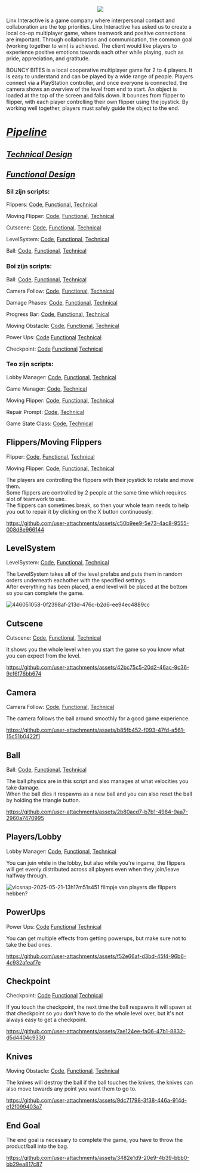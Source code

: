 <p align="center">
  <img src="https://github.com/user-attachments/assets/8b6602dc-4fd0-44df-b895-cb9d44e220c5"></img>
</p>


Linx Interactive is a game company where interpersonal contact and collaboration are the top priorities. Linx Interactive has asked us to create a local co-op multiplayer game, where teamwork and positive connections are important. Through collaboration and communication, the common goal (working together to win) is achieved. The client would like players to experience positive emotions towards each other while playing, such as pride, appreciation, and gratitude.

BOUNCY BITES is a local cooperative multiplayer game for 2 to 4 players. It is easy to understand and can be played by a wide range of people. Players connect via a PlayStation controller, and once everyone is connected, the camera shows an overview of the level from end to start. An object is loaded at the top of the screen and falls down. It bounces from flipper to flipper, with each player controlling their own flipper using the joystick. By working well together, players must safely guide the object to the end.

# [*Pipeline*](https://github.com/Masenkyo/Examen/wiki/Pipeline "Pipeline")

## [*Technical Design*](https://github.com/Masenkyo/Examen/wiki/Technical-design "Technical Design")
## [*Functional Design*](https://github.com/Masenkyo/Examen/wiki/Functional-Design "Functional Design")
  
### Sil zijn scripts:  
  
Flippers: [Code](https://github.com/Masenkyo/Examen/blob/master/Assets/Scripts/Flippers/Flipper.cs "Flippers"),  [Functional](https://github.com/Masenkyo/Examen/wiki/Functional-Design#flippers "Functional Design"), [Technical](https://github.com/Masenkyo/Examen/wiki/Technical-design#flippers "Technical Design")  
  
Moving Flipper: [Code](https://github.com/Masenkyo/Examen/blob/master/Assets/Scripts/Flippers/MovingFlipper.cs "Moving Flipper"), [Functional](https://github.com/Masenkyo/Examen/wiki/Functional-Design#flippers "Functional Design"), [Technical](https://github.com/Masenkyo/Examen/wiki/Technical-design#moving-flipper "Technical Design")  
  
Cutscene: [Code](https://github.com/Masenkyo/Examen/blob/master/Assets/Scripts/Camera/Cutscene.cs "Cutscene"),  [Functional](https://github.com/Masenkyo/Examen/wiki/Functional-Design#camera "Functional Design"), [Technical](https://github.com/Masenkyo/Examen/wiki/Technical-design#cutscene "Technical Design")  
  
LevelSystem: [Code](https://github.com/Masenkyo/Examen/blob/master/Assets/Scripts/Level%20Systeem/LevelSystem.cs "LevelSystem"),  [Functional](https://github.com/Masenkyo/Examen/wiki/Functional-Design#level-generation "Functional Design"), [Technical](https://github.com/Masenkyo/Examen/wiki/Technical-design#levelsystem "Technical Design")  
  
Ball: [Code](https://github.com/Masenkyo/Examen/blob/master/Assets/Scripts/Ball/Ball.cs "Ball"), [Functional](https://github.com/Masenkyo/Examen/wiki/Functional-Design#ball "Functional Design"), [Technical](https://github.com/Masenkyo/Examen/wiki/Technical-design#ball "Technical Design")  
  

### Boi zijn scripts:
  
Ball: [Code](https://github.com/Masenkyo/Examen/blob/master/Assets/Scripts/Ball/Ball.cs "Ball"), [Functional](https://github.com/user-attachments/assets/5378ecdf-92f0-4e7a-913c-eb875fe4fa7f), [Technical](https://github.com/Masenkyo/Examen/wiki/Technical-design#ball "Technical Design")  

Camera Follow: [Code](https://github.com/Masenkyo/Examen/blob/master/Assets/Scripts/Camera/Follow.cs "Camera Follow"), [Functional](https://github.com/user-attachments/assets/5378ecdf-92f0-4e7a-913c-eb875fe4fa7f), [Technical](https://github.com/Masenkyo/Examen/wiki/Technical-design#camera "Technical Design")  
  
Damage Phases: [Code](https://github.com/Masenkyo/Examen/blob/master/Assets/Scripts/Ball/Phases.cs "Damage Phases"), [Functional](https://github.com/user-attachments/assets/5378ecdf-92f0-4e7a-913c-eb875fe4fa7f), [Technical](https://github.com/Masenkyo/Examen/wiki/Technical-design#phases "Technical Design")  
  
Progress Bar: [Code](https://github.com/Masenkyo/Examen/blob/master/Assets/Scripts/progressbar/ProgressBar.cs "Progress Bar"), [Functional](https://github.com/user-attachments/assets/5378ecdf-92f0-4e7a-913c-eb875fe4fa7f), [Technical](https://github.com/Masenkyo/Examen/wiki/Technical-design#progress-bar "Technical Design")  
  
Moving Obstacle: [Code](https://github.com/Masenkyo/Examen/blob/master/Assets/Scripts/MovingObstacle/MovingObstacle.cs "Moving Obstacle"), [Functional](https://github.com/user-attachments/assets/5378ecdf-92f0-4e7a-913c-eb875fe4fa7f), [Technical](https://github.com/Masenkyo/Examen/wiki/Technical-design#moving-obstacle "Technical Design")  

Power Ups: [Code](https://github.com/Masenkyo/Examen/blob/master/Assets/Scripts/Powerup/Powerup.cs) [Functional](https://github.com/Masenkyo/Examen/wiki/Functional-Design#power-ups) [Technical](https://github.com/Masenkyo/Examen/wiki/Functional-Design#power-ups)

Checkpoint: [Code](https://github.com/Masenkyo/Examen/blob/master/Assets/Scripts/checkpoint/checkpoint.cs) [Functional](https://github.com/Masenkyo/Examen/wiki/Functional-Design#checkpoints) [Technical](https://github.com/Masenkyo/Examen/wiki/Technical-design#checkpoint)

### Teo zijn scripts:

Lobby Manager: [Code](https://github.com/Masenkyo/Examen/blob/develop/Assets/Scripts/Lobby/LobbyManager.cs "LobbyManager"), [Functional](https://github.com/Masenkyo/Examen/wiki/Functional-Design#lobby), [Technical](https://github.com/Masenkyo/Examen/wiki/Technical-design#lobby-&-gamemanager)  
  
Game Manager: [Code](https://github.com/Masenkyo/Examen/blob/develop/Assets/Scripts/GameManager/GameManager.cs "Game Manager"), [Technical](https://github.com/Masenkyo/Examen/wiki/Technical-design#lobby-&-gamemanager)  

Moving Flipper: [Code](https://github.com/Masenkyo/Examen/blob/develop/Assets/Scripts/Flippers/MovingFlipper.cs "Moving Flipper"), [Functional](https://github.com/Masenkyo/Examen/wiki/Functional-Design#flippers), [Technical](https://github.com/Masenkyo/Examen/wiki/Technical-design#flippers)  
  
Repair Prompt: [Code](https://github.com/Masenkyo/Examen/blob/develop/Assets/RepairPrompt.cs "Repair Prompt"), [Technical](https://github.com/Masenkyo/Examen/wiki/Technical-design#flippers)  
  
Game State Class: [Code](https://github.com/Masenkyo/Examen/blob/develop/Assets/Scripts/Lobby/GameStateClass.cs), [Technical](https://github.com/Masenkyo/Examen/wiki/Technical-design#lobby-&-gamemanager)  


## Flippers/Moving Flippers

Flipper: [Code](https://github.com/Masenkyo/Examen/blob/master/Assets/Scripts/Flippers/Flipper.cs "Flippers"),  [Functional](https://github.com/Masenkyo/Examen/wiki/Functional-Design#flippers "Functional Design"), [Technical](https://github.com/Masenkyo/Examen/wiki/Technical-design#flippers "Technical Design")  

Moving Flipper: [Code](https://github.com/Masenkyo/Examen/blob/master/Assets/Scripts/Flippers/MovingFlipper.cs "Moving Flipper"), [Functional](https://github.com/Masenkyo/Examen/wiki/Functional-Design#flippers "Functional Design"), [Technical](https://github.com/Masenkyo/Examen/wiki/Technical-design#moving-flipper "Technical Design")  

The players are controlling the flippers with their joystick to rotate and move them.  
Some flippers are controlled by 2 people at the same time which requires alot of teamwork to use.  
The flippers can sometimes break, so then your whole team needs to help you out to repair it by clicking on the X button continuously.  

https://github.com/user-attachments/assets/c50b9ee9-5e73-4ac8-9555-008d8e966144

## LevelSystem

LevelSystem: [Code](https://github.com/Masenkyo/Examen/blob/master/Assets/Scripts/Level%20Systeem/LevelSystem.cs "LevelSystem"),  [Functional](https://github.com/Masenkyo/Examen/wiki/Functional-Design#level-generation "Functional Design"), [Technical](https://github.com/Masenkyo/Examen/wiki/Technical-design#levelsystem "Technical Design")  

The LevelSystem takes all of the level prefabs and puts them in random orders underneath eachother with the specified settings.  
After everything has been placed, a end level will be placed at the bottom so you can complete the game.  

![446051058-0f2398af-213d-476c-b2d6-ee94ec4889cc](https://github.com/user-attachments/assets/d1103c39-1bc2-49be-9caf-c31b0ba639ed)

## Cutscene

Cutscene: [Code](https://github.com/Masenkyo/Examen/blob/master/Assets/Scripts/Camera/Cutscene.cs "Cutscene"),  [Functional](https://github.com/Masenkyo/Examen/wiki/Functional-Design#camera "Functional Design"), [Technical](https://github.com/Masenkyo/Examen/wiki/Technical-design#cutscene "Technical Design")  

It shows you the whole level when you start the game so you know what you can expect from the level.  

https://github.com/user-attachments/assets/42bc75c5-20d2-46ac-9c36-9cf6f76bb674 

## Camera

Camera Follow: [Code](https://github.com/Masenkyo/Examen/blob/master/Assets/Scripts/Camera/Follow.cs "Camera Follow"), [Functional](https://github.com/user-attachments/assets/5378ecdf-92f0-4e7a-913c-eb875fe4fa7f), [Technical](https://github.com/Masenkyo/Examen/wiki/Technical-design#camera "Technical Design")

The camera follows the ball around smoothly for a good game experience.  

https://github.com/user-attachments/assets/b85fb452-f093-47fd-a561-15c51b0422f1

## Ball

Ball: [Code](https://github.com/Masenkyo/Examen/blob/master/Assets/Scripts/Ball/Ball.cs "Ball"), [Functional](https://github.com/Masenkyo/Examen/wiki/Functional-Design#ball "Functional Design"), [Technical](https://github.com/Masenkyo/Examen/wiki/Technical-design#ball "Technical Design")  

The ball physics are in this script and also manages at what velocities you take damage.  
When the ball dies it respawns as a new ball and you can also reset the ball by holding the triangle button.  

https://github.com/user-attachments/assets/2b80acd7-b7b1-4984-9aa7-2960a7470995

## Players/Lobby

Lobby Manager: [Code](https://github.com/Masenkyo/Examen/blob/develop/Assets/Scripts/Lobby/LobbyManager.cs "LobbyManager"), [Functional](https://github.com/Masenkyo/Examen/wiki/Functional-Design#lobby), [Technical](https://github.com/Masenkyo/Examen/wiki/Technical-design#lobby-&-gamemanager) 

You can join while in the lobby, but also while you're ingame, the flippers will get evenly distributed across all players even when they join/leave halfway through.  

![vlcsnap-2025-05-21-13h17m51s451](https://github.com/user-attachments/assets/579a8929-618a-4fc5-b59c-bc29b5a3e9f3)
filmpje van players die flippers hebben?

## PowerUps

Power Ups: [Code](https://github.com/Masenkyo/Examen/blob/master/Assets/Scripts/Powerup/Powerup.cs) [Functional](https://github.com/Masenkyo/Examen/wiki/Functional-Design#power-ups) [Technical](https://github.com/Masenkyo/Examen/wiki/Functional-Design#power-ups)

You can get multiple effects from getting powerups, but make sure not to take the bad ones.  

https://github.com/user-attachments/assets/f52e66af-d3bd-45f4-96b6-4c932afeaf7e

## Checkpoint

Checkpoint: [Code](https://github.com/Masenkyo/Examen/blob/master/Assets/Scripts/checkpoint/checkpoint.cs) [Functional](https://github.com/Masenkyo/Examen/wiki/Functional-Design#checkpoints) [Technical](https://github.com/Masenkyo/Examen/wiki/Technical-design#checkpoint)

If you touch the checkpoint, the next time the ball respawns it will spawn at that checkpoint so you don't have to do the whole level over, but it's not always easy to get a checkpoint.  

https://github.com/user-attachments/assets/7ae124ee-fa06-47b1-8832-d5d4404c9330

## Knives

Moving Obstacle: [Code](https://github.com/Masenkyo/Examen/blob/master/Assets/Scripts/MovingObstacle/MovingObstacle.cs "Moving Obstacle"), [Functional](https://github.com/user-attachments/assets/5378ecdf-92f0-4e7a-913c-eb875fe4fa7f), [Technical](https://github.com/Masenkyo/Examen/wiki/Technical-design#moving-obstacle "Technical Design")  

The knives will destroy the ball if the ball touches the knives, the knives can also move towards any point you want them to go to.  

https://github.com/user-attachments/assets/9dc71798-3f38-446a-914d-e12f099403a7

## End Goal

The end goal is necessary to complete the game, you have to throw the product/ball into the bag.  

https://github.com/user-attachments/assets/3482e1d9-20e9-4b39-bbb0-bb29ea817c87

